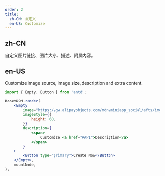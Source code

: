```yaml
---
order: 2
title:
  zh-CN: 自定义
  en-US: Customize
---
```


## zh-CN

自定义图片链接、图片大小、描述、附属内容。

## en-US

Customize image source, image size, description and extra content.

```jsx
import { Empty, Button } from 'antd';

ReactDOM.render(
	<Empty
		image="https://gw.alipayobjects.com/mdn/miniapp_social/afts/img/A*pevERLJC9v0AAAAAAAAAAABjAQAAAQ/original"
		imageStyle={{
			height: 60,
		}}
		description={
			<span>
				Customize <a href="#API">Description</a>
			</span>
		}
	>
		<Button type="primary">Create Now</Button>
	</Empty>,
	mountNode,
);
```
